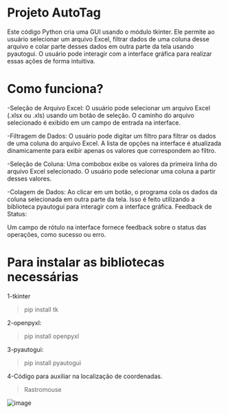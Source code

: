 # Projeto AutoTag

Este código Python cria uma GUI usando o módulo tkinter. Ele permite ao usuário selecionar um arquivo Excel, filtrar dados de uma coluna desse arquivo e colar parte desses dados em outra parte da tela usando pyautogui. O usuário pode interagir com a interface gráfica para realizar essas ações de forma intuitiva.

# Como funciona?

-Seleção de Arquivo Excel:
O usuário pode selecionar um arquivo Excel (.xlsx ou .xls) usando um botão de seleção.
O caminho do arquivo selecionado é exibido em um campo de entrada na interface.

-Filtragem de Dados:
O usuário pode digitar um filtro para filtrar os dados de uma coluna do arquivo Excel.
A lista de opções na interface é atualizada dinamicamente para exibir apenas os valores que correspondem ao filtro.

-Seleção de Coluna:
Uma combobox exibe os valores da primeira linha do arquivo Excel selecionado.
O usuário pode selecionar uma coluna a partir desses valores.

-Colagem de Dados:
Ao clicar em um botão, o programa cola os dados da coluna selecionada em outra parte da tela.
Isso é feito utilizando a biblioteca pyautogui para interagir com a interface gráfica.
Feedback de Status:

Um campo de rótulo na interface fornece feedback sobre o status das operações, como sucesso ou erro.

# Para instalar as bibliotecas necessárias

1-tkinter
>pip install tk

2-openpyxl:
>pip install openpyxl

3-pyautogui:
>pip install pyautogui

4-Código para auxiliar na localização de coordenadas.
>Rastromouse

![image](https://github.com/macedocedo/AutoTag/assets/84480587/f6ad5602-516d-4d68-999f-cb31bd83dd63)




